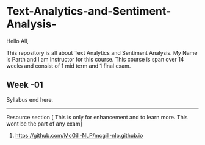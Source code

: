 # Text-Analytics-and-Sentiment-Analysis-

Hello All, 

This repository is all about Text Analytics and Sentiment Analysis. My Name is Parth and I am Instructor for this course. 
This course is span over 14 weeks and consist of 1 mid term and 1 final exam. 

## Week -01 






Syllabus end here. 

--------
Resource section [ This is only for enhancement and to learn more. This wont be the part of any exam] 

1. https://github.com/McGill-NLP/mcgill-nlp.github.io
